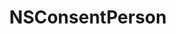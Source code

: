 ﻿---
uid: crmscript_ref_NSConsentPerson
title: NSConsentPerson
intellisense: Void.NSConsentPerson
keywords: NSConsentPerson
so.topic: reference
---

